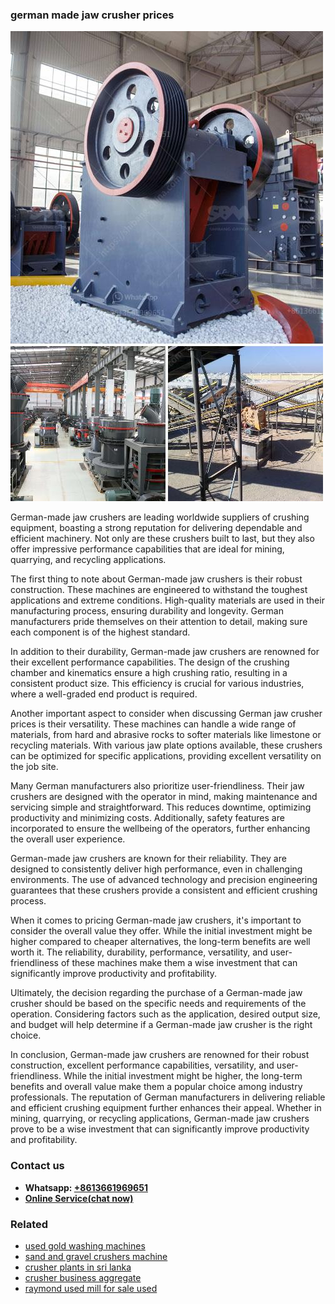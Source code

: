 <h3>german made jaw crusher prices</h3><img src='1708589513.jpg' alt=''><p>German-made jaw crushers are leading worldwide suppliers of crushing equipment, boasting a strong reputation for delivering dependable and efficient machinery. Not only are these crushers built to last, but they also offer impressive performance capabilities that are ideal for mining, quarrying, and recycling applications.</p><p>The first thing to note about German-made jaw crushers is their robust construction. These machines are engineered to withstand the toughest applications and extreme conditions. High-quality materials are used in their manufacturing process, ensuring durability and longevity. German manufacturers pride themselves on their attention to detail, making sure each component is of the highest standard.</p><p>In addition to their durability, German-made jaw crushers are renowned for their excellent performance capabilities. The design of the crushing chamber and kinematics ensure a high crushing ratio, resulting in a consistent product size. This efficiency is crucial for various industries, where a well-graded end product is required.</p><p>Another important aspect to consider when discussing German jaw crusher prices is their versatility. These machines can handle a wide range of materials, from hard and abrasive rocks to softer materials like limestone or recycling materials. With various jaw plate options available, these crushers can be optimized for specific applications, providing excellent versatility on the job site.</p><p>Many German manufacturers also prioritize user-friendliness. Their jaw crushers are designed with the operator in mind, making maintenance and servicing simple and straightforward. This reduces downtime, optimizing productivity and minimizing costs. Additionally, safety features are incorporated to ensure the wellbeing of the operators, further enhancing the overall user experience.</p><p>German-made jaw crushers are known for their reliability. They are designed to consistently deliver high performance, even in challenging environments. The use of advanced technology and precision engineering guarantees that these crushers provide a consistent and efficient crushing process.</p><p>When it comes to pricing German-made jaw crushers, it's important to consider the overall value they offer. While the initial investment might be higher compared to cheaper alternatives, the long-term benefits are well worth it. The reliability, durability, performance, versatility, and user-friendliness of these machines make them a wise investment that can significantly improve productivity and profitability.</p><p>Ultimately, the decision regarding the purchase of a German-made jaw crusher should be based on the specific needs and requirements of the operation. Considering factors such as the application, desired output size, and budget will help determine if a German-made jaw crusher is the right choice.</p><p>In conclusion, German-made jaw crushers are renowned for their robust construction, excellent performance capabilities, versatility, and user-friendliness. While the initial investment might be higher, the long-term benefits and overall value make them a popular choice among industry professionals. The reputation of German manufacturers in delivering reliable and efficient crushing equipment further enhances their appeal. Whether in mining, quarrying, or recycling applications, German-made jaw crushers prove to be a wise investment that can significantly improve productivity and profitability.</p><h3>Contact us</h3><ul><li><strong>Whatsapp:&nbsp;<a href="https://wa.me/8613661969651">+8613661969651</a></strong></li><li><a href="https://swt.shibang-china.com/?git&amp;zhl&amp;german made jaw crusher prices"><strong>Online Service(chat now)</strong></a></li></ul><h3>Related</h3><ul><li><a href='used gold washing machines.md'>used gold washing machines</a></li><li><a href='sand and gravel crushers machine.md'>sand and gravel crushers machine</a></li><li><a href='crusher plants in sri lanka.md'>crusher plants in sri lanka</a></li><li><a href='crusher business aggregate.md'>crusher business aggregate</a></li><li><a href='raymond used mill for sale used.md'>raymond used mill for sale used</a></li></ul>